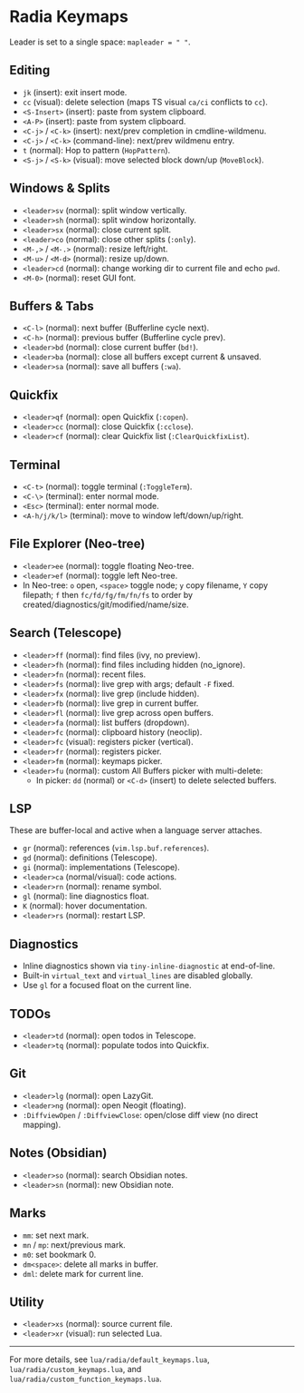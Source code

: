 # Radia Keymaps

Leader is set to a single space: `mapleader = " "`.

## Editing
- `jk` (insert): exit insert mode.
- `cc` (visual): delete selection (maps TS visual `ca/ci` conflicts to `cc`).
- `<S-Insert>` (insert): paste from system clipboard.
- `<A-P>` (insert): paste from system clipboard.
- `<C-j>` / `<C-k>` (insert): next/prev completion in cmdline-wildmenu.
- `<C-j>` / `<C-k>` (command-line): next/prev wildmenu entry.
- `t` (normal): Hop to pattern (`HopPattern`).
- `<S-j>` / `<S-k>` (visual): move selected block down/up (`MoveBlock`).

## Windows & Splits
- `<leader>sv` (normal): split window vertically.
- `<leader>sh` (normal): split window horizontally.
- `<leader>sx` (normal): close current split.
- `<leader>co` (normal): close other splits (`:only`).
- `<M-,>` / `<M-.>` (normal): resize left/right.
- `<M-u>` / `<M-d>` (normal): resize up/down.
- `<leader>cd` (normal): change working dir to current file and echo `pwd`.
- `<M-0>` (normal): reset GUI font.

## Buffers & Tabs
- `<C-l>` (normal): next buffer (Bufferline cycle next).
- `<C-h>` (normal): previous buffer (Bufferline cycle prev).
- `<leader>bd` (normal): close current buffer (`bd!`).
- `<leader>ba` (normal): close all buffers except current & unsaved.
- `<leader>sa` (normal): save all buffers (`:wa`).

## Quickfix
- `<leader>qf` (normal): open Quickfix (`:copen`).
- `<leader>cc` (normal): close Quickfix (`:cclose`).
- `<leader>cf` (normal): clear Quickfix list (`:ClearQuickfixList`).

## Terminal
- `<C-t>` (normal): toggle terminal (`:ToggleTerm`).
- `<C-\>` (terminal): enter normal mode.
- `<Esc>` (terminal): enter normal mode.
- `<A-h/j/k/l>` (terminal): move to window left/down/up/right.

## File Explorer (Neo-tree)
- `<leader>ee` (normal): toggle floating Neo-tree.
- `<leader>ef` (normal): toggle left Neo-tree.
- In Neo-tree: `o` open, `<space>` toggle node; `y` copy filename, `Y` copy filepath; `f` then `fc/fd/fg/fm/fn/fs` to order by created/diagnostics/git/modified/name/size.

## Search (Telescope)
- `<leader>ff` (normal): find files (ivy, no preview).
- `<leader>fh` (normal): find files including hidden (no_ignore).
- `<leader>fn` (normal): recent files.
- `<leader>fs` (normal): live grep with args; default `-F` fixed.
- `<leader>fx` (normal): live grep (include hidden).
- `<leader>fb` (normal): live grep in current buffer.
- `<leader>fl` (normal): live grep across open buffers.
- `<leader>fa` (normal): list buffers (dropdown).
- `<leader>fc` (normal): clipboard history (neoclip).
- `<leader>fc` (visual): registers picker (vertical).
- `<leader>fr` (normal): registers picker.
- `<leader>fm` (normal): keymaps picker.
- `<leader>fu` (normal): custom All Buffers picker with multi-delete:
  - In picker: `dd` (normal) or `<C-d>` (insert) to delete selected buffers.

## LSP
These are buffer-local and active when a language server attaches.
- `gr` (normal): references (`vim.lsp.buf.references`).
- `gd` (normal): definitions (Telescope).
- `gi` (normal): implementations (Telescope).
- `<leader>ca` (normal/visual): code actions.
- `<leader>rn` (normal): rename symbol.
- `gl` (normal): line diagnostics float.
- `K` (normal): hover documentation.
- `<leader>rs` (normal): restart LSP.

## Diagnostics
- Inline diagnostics shown via `tiny-inline-diagnostic` at end-of-line.
- Built-in `virtual_text` and `virtual_lines` are disabled globally.
- Use `gl` for a focused float on the current line.

## TODOs
- `<leader>td` (normal): open todos in Telescope.
- `<leader>tq` (normal): populate todos into Quickfix.

## Git
- `<leader>lg` (normal): open LazyGit.
- `<leader>ng` (normal): open Neogit (floating).
- `:DiffviewOpen` / `:DiffviewClose`: open/close diff view (no direct mapping).

## Notes (Obsidian)
- `<leader>so` (normal): search Obsidian notes.
- `<leader>sn` (normal): new Obsidian note.

## Marks
- `mm`: set next mark.
- `mn` / `mp`: next/previous mark.
- `m0`: set bookmark 0.
- `dm<space>`: delete all marks in buffer.
- `dml`: delete mark for current line.

## Utility
- `<leader>xs` (normal): source current file.
- `<leader>xr` (visual): run selected Lua.

---
For more details, see `lua/radia/default_keymaps.lua`, `lua/radia/custom_keymaps.lua`, and `lua/radia/custom_function_keymaps.lua`.